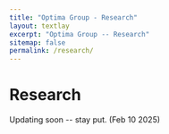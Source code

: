 ```yaml
---
title: "Optima Group - Research"
layout: textlay
excerpt: "Optima Group -- Research"
sitemap: false
permalink: /research/
---
```


# Research

Updating soon -- stay put. (Feb 10 2025)



